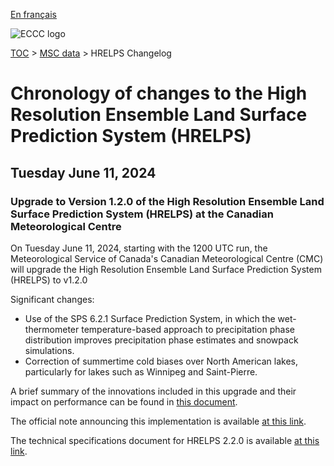 [En français](changelog_hrelps_fr.md)

![ECCC logo](../../img_eccc-logo.png)

[TOC](../../readme_en.md) > [MSC data](../readme_en.md) > HRELPS Changelog

# Chronology of changes to the High Resolution Ensemble Land Surface Prediction System (HRELPS)

## Tuesday June 11, 2024

### Upgrade to Version 1.2.0 of the High Resolution Ensemble Land Surface Prediction System (HRELPS) at the Canadian Meteorological Centre

On Tuesday June 11, 2024, starting with the 1200 UTC run, the Meteorological Service of Canada's Canadian Meteorological Centre (CMC) will upgrade the High Resolution Ensemble Land Surface Prediction System (HRELPS) to v1.2.0

Significant changes:

* Use of the SPS 6.2.1 Surface Prediction System, in which the wet-thermometer temperature-based approach to precipitation phase distribution improves precipitation phase estimates and snowpack simulations.
* Correction of summertime cold biases over North American lakes, particularly for lakes such as Winnipeg and Saint-Pierre.

A brief summary of the innovations included in this upgrade and their impact on performance can be found in [this document](https://collaboration.cmc.ec.gc.ca/cmc/cmoi/product_guide/docs/fact_sheets/factsheet_hrelps-220_e.pdf).

The official note announcing this implementation is available [at this link](https://dd.meteo.gc.ca/doc/genots/2024/06/10/NOCN03_CWAO_101857___46443).

The technical specifications document for HRELPS 2.2.0 is available [at this link](https://collaboration.cmc.ec.gc.ca/cmc/CMOI/product_guide/docs/tech_specifications/tech_specifications_HRELPS_2.2.0_e.pdf).






